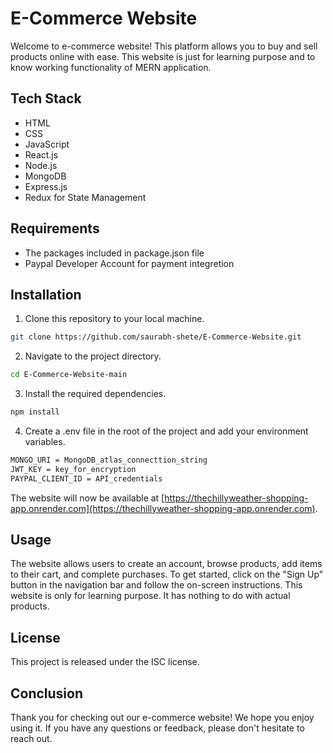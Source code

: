 # E-Commerce Website

Welcome to e-commerce website! This platform allows you to buy and sell products online with ease. This website is just for learning purpose and to know working functionality of MERN application.

## Tech Stack
* HTML
* CSS
* JavaScript
* React.js
* Node.js
* MongoDB
* Express.js
* Redux for State Management

## Requirements
* The packages included in package.json file
* Paypal Developer Account for payment integretion

## Installation
1. Clone this repository to your local machine.
```bash
git clone https://github.com/saurabh-shete/E-Commerce-Website.git
```

2. Navigate to the project directory.
```bash
cd E-Commerce-Website-main
```

3. Install the required dependencies.
```bash
npm install
```

4. Create a .env file in the root of the project and add your environment variables.
```bash
MONGO_URI = MongoDB_atlas_connecttion_string
JWT_KEY = key_for_encryption
PAYPAL_CLIENT_ID = API_credentials
```
The website will now be available at [https://thechillyweather-shopping-app.onrender.com](https://thechillyweather-shopping-app.onrender.com).

## Usage

The website allows users to create an account, browse products, add items to their cart, and complete purchases. To get started, click on the "Sign Up" button in the navigation bar and follow the on-screen instructions.
This website is only for learning purpose. It has nothing to do with actual products.

## License

This project is released under the ISC license.

## Conclusion
Thank you for checking out our e-commerce website! We hope you enjoy using it. If you have any questions or feedback, please don't hesitate to reach out.